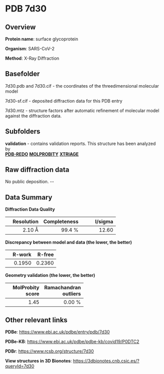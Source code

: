 # PDB 7d30

## Overview

**Protein name**: surface glycoprotein

**Organism**: SARS-CoV-2

**Method**: X-Ray Diffraction



## Basefolder

7d30.pdb and 7d30.cif - the coordinates of the threedimensional molecular model

7d30-sf.cif - deposited diffraction data for this PDB entry

7d30.mtz - structure factors after automatic refinement of molecular model against the diffraction data.

## Subfolders





**validation** - contains validation reports. This structure has been analyzed by <br> [**PDB-REDO**](https://github.com/thorn-lab/coronavirus_structural_task_force/tree/master/pdb/surface_glycoprotein/SARS-CoV-2/7d30/validation/pdb-redo) [**MOLPROBITY**](https://github.com/thorn-lab/coronavirus_structural_task_force/tree/master/pdb/surface_glycoprotein/SARS-CoV-2/7d30/validation/molprobity) [**XTRIAGE**](https://github.com/thorn-lab/coronavirus_structural_task_force/blob/master/pdb/surface_glycoprotein/SARS-CoV-2/7d30/validation/Xtriage_output.log)  



## Raw diffraction data

No public deposition. --<br> 

## Data Summary
**Diffraction Data Quality**

|   | Resolution | Completeness| I/sigma |
|---|-------------:|----------------:|--------------:|
|   |2.10 Å|99.4  %|<img width=50/>12.60|

**Discrepancy between model and data (the lower, the better)**

|   | **R-work**| **R-free**   
|---|-------------:|----------------:|           
||  0.1950|  0.2360|

**Geometry validation (the lower, the better)**

|   |**MolProbity<br>score**| **Ramachandran<br>outliers** 
|---|-------------:|----------------:|
||  1.45|  0.00 %|

 

 



## Other relevant links 
**PDBe**:  https://www.ebi.ac.uk/pdbe/entry/pdb/7d30

**PDBe-KB**: https://www.ebi.ac.uk/pdbe/pdbe-kb/covid19/P0DTC2 
 
**PDBr**: https://www.rcsb.org/structure/7d30 

**View structures in 3D Bionotes**: https://3dbionotes.cnb.csic.es/?queryId=7d30

